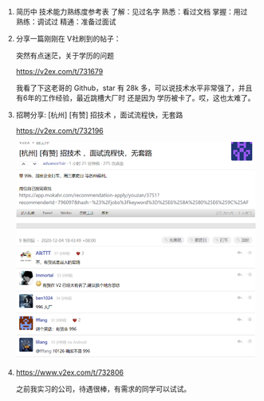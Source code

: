 1. 简历中 技术能力熟练度参考表 
   了解：见过名字
   熟悉：看过文档
   掌握：用过
   熟练：调试过
   精通：准备过面试
   
2. 分享一篇刚刚在 V社刷到的帖子：

   突然有点迷茫，关于学历的问题

   https://v2ex.com/t/731679

   我看了下这老哥的 Github，star 有 28k 多，可以说技术水平非常强了，并且有6年的工作经验，最近跳槽大厂时 还是因为 学历被卡了。哎，这也太难了。
   
3. 招聘分享:
   [杭州] [有赞] 招技术 ，面试流程快，无套路

   https://v2ex.com/t/732196

   ![image-20201204184808810](docs/image-20201204184808810.png)
   
4. https://www.v2ex.com/t/732806

   之前我实习的公司，待遇很棒，有需求的同学可以试试。